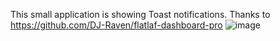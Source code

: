 This small application is showing Toast notifications. Thanks to https://github.com/DJ-Raven/flatlaf-dashboard-pro
![image](https://github.com/cengizeken/SwingToastNotification/assets/107314888/b52ed7e2-1a10-4b77-9a1d-e96b6f63fa70)
